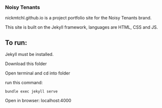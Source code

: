 ### Noisy Tenants

nickmtchl.github.io is a project portfolio site for the Noisy Tenants brand.

This site is built on the Jekyll framework, languages are HTML, CSS and JS.

## To run:

Jekyll must be installed.

Download this folder

Open terminal and cd into folder

run this command:

	bundle exec jekyll serve

Open in browser: localhost:4000

